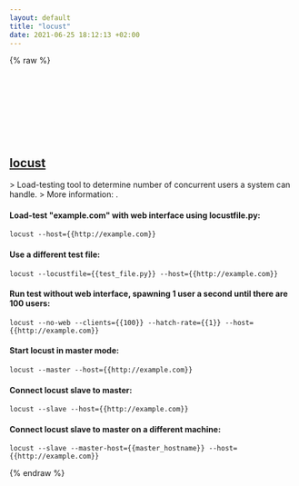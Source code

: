 ```yaml
---
layout: default
title: "locust"
date: 2021-06-25 18:12:13 +02:00
---
```

{% raw %}
<h2 id="locust">
  <a href="/en/common/locust.html">locust</a> <a href="#locust"><svg class="icon">
    <use href="/assets/images/unicode_sprite.svg#link" />
  </svg></a>
</h2>
> Load-testing tool to determine number of concurrent users a system can handle.
> More information: <https://locust.io>.

#### Load-test "example.com" with web interface using locustfile.py:
```shell
locust --host={{http://example.com}}
```
#### Use a different test file:
```shell
locust --locustfile={{test_file.py}} --host={{http://example.com}}
```
#### Run test without web interface, spawning 1 user a second until there are 100 users:
```shell
locust --no-web --clients={{100}} --hatch-rate={{1}} --host={{http://example.com}}
```
#### Start locust in master mode:
```shell
locust --master --host={{http://example.com}}
```
#### Connect locust slave to master:
```shell
locust --slave --host={{http://example.com}}
```
#### Connect locust slave to master on a different machine:
```shell
locust --slave --master-host={{master_hostname}} --host={{http://example.com}}
```
{% endraw %}